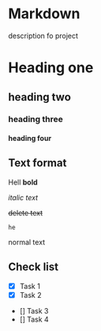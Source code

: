 # Markdown
description fo project
# Heading one
## heading two
### heading three
#### heading four


## Text format

Hell **bold**

*italic text*

~~delete text~~

```he```

normal text


## Check list
- [x] Task 1
- [x] Task 2
- []  Task 3
- []  Task 4
